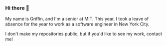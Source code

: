 ### Hi there 👋

My name is Griffin, and I'm a senior at MIT. This year, I took a leave of absence for the year to work as a software engineer in New York City.

I don't make my repositories public, but if you'd like to see my work, contact me!
<!--
**gansel51/gansel51** is a ✨ _special_ ✨ repository because its `README.md` (this file) appears on your GitHub profile.

Here are some ideas to get you started:

- 🔭 I’m currently working on ...
- 🌱 I’m currently learning ...
- 👯 I’m looking to collaborate on ...
- 🤔 I’m looking for help with ...
- 💬 Ask me about ...
- 📫 How to reach me: ...
- 😄 Pronouns: ...
- ⚡ Fun fact: ...
-->
